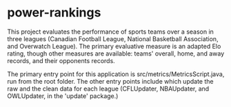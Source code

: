 # power-rankings
This project evaluates the performance of sports teams over a season in three leagues (Canadian Football League, National Basketball Association, and Overwatch League). The primary evaluative measure is an adapted Elo rating, though other measures are available: teams' overall, home, and away records, and their opponents records.

The primary entry point for this application is src/metrics/MetricsScript.java, run from the root folder. The other entry points include which update the raw and the clean data for each league (CFLUpdater, NBAUpdater, and OWLUpdater, in the 'update' package.)
